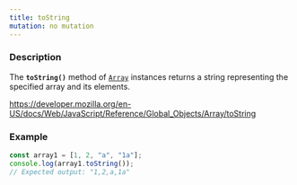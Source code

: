 ```yaml
---
title: toString
mutation: no mutation
---
```


### Description

The <strong><code>toString()</code></strong> method of <a href="https://developer.mozilla.org/en-US/docs/Web/JavaScript/Reference/Global_Objects/Array"><code>Array</code></a> instances returns a string representing the
specified array and its elements.

<a href="https://developer.mozilla.org/en-US/docs/Web/JavaScript/Reference/Global_Objects/Array/toString">https://developer.mozilla.org/en-US/docs/Web/JavaScript/Reference/Global_Objects/Array/toString</a>

### Example

```javascript
const array1 = [1, 2, "a", "1a"];
console.log(array1.toString());
// Expected output: "1,2,a,1a"
```
